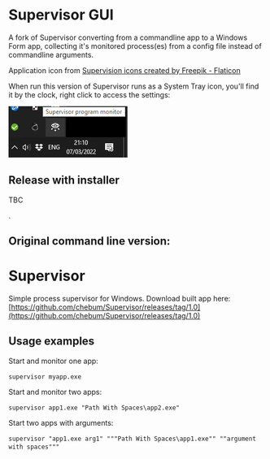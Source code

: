 # Supervisor GUI
A fork of Supervisor converting from a commandline app to a Windows Form app, collecting it's monitored process(es) from a config file instead of commandline arguments.

Application icon from <a href="https://www.flaticon.com/free-icons/supervision" title="supervision icons">Supervision icons created by Freepik - Flaticon</a>

When run this version of Supervisor runs as a System Tray icon, you'll find it by the clock, right click to access the settings:

![Systray Icon Image](https://github.com/Mister-A/Supervisor/blob/Dev-to-service/Installer/systrayicon.png?raw=true)

## Release with installer
TBC




.
## Original command line version:
# Supervisor
Simple process supervisor for Windows. Download built app here: [https://github.com/chebum/Supervisor/releases/tag/1.0](https://github.com/chebum/Supervisor/releases/tag/1.0)

## Usage examples
Start and monitor one app:

	supervisor myapp.exe
                
Start and monitor two apps:

	supervisor app1.exe "Path With Spaces\app2.exe"

Start two apps with arguments:

	supervisor "app1.exe arg1" """Path With Spaces\app1.exe"" ""argument with spaces"""
